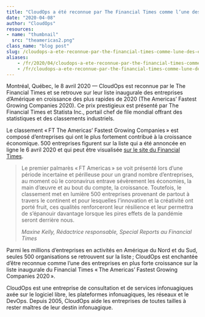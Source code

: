 ```yaml
---
title: "CloudOps a été reconnue par The Financial Times comme l’une des entreprises d’Amérique en croissance des plus rapides de 2020"
date: "2020-04-08"
author: "CloudOps"
resources:
- name: "thumbnail"
  src: "theamericas2.png"
class_name: "blog post"
slug: /cloudops-a-ete-reconnue-par-the-financial-times-comme-lune-des-entreprises-damerique-en-croissance-des-plus-rapides-de-2020
aliases:
    - /fr/2020/04/cloudops-a-ete-reconnue-par-the-financial-times-comme-lune-des-entreprises-damerique-en-croissance-des-plus-rapides-de-2020/
    - /fr/cloudops-a-ete-reconnue-par-the-financial-times-comme-lune-des-entreprises-damerique-en-croissance-des-plus-rapides-de-2020
---
```


<p>Montréal, Québec, le 8&nbsp;avril 2020 — CloudOps est reconnue par le The Financial Times et se retrouve sur leur liste inaugurale des entreprises d’Amérique en croissance des plus rapides de 2020 (The Americas’ Fastest Growing Companies 2020). Ce prix prestigieux est présenté par The Financial Times et Statista Inc., portail chef de file mondial offrant des statistiques et des classements industriels.</p><p>Le classement « FT The Americas’ Fastest Growing Companies » est composé d’entreprises qui ont le plus fortement contribué à la croissance économique. 500 entreprises figurent sur la liste qui a été annoncée en ligne le 6&nbsp;avril 2020 et qui peut être visualisée <a href="https://www.ft.com/content/b0a5e02e-7412-11ea-ad98-044200cb277f">sur le site du Financial Times</a>.&nbsp;</p>

<blockquote class="wp-block-quote"><p>Le premier palmarès « FT Americas » se voit présenté lors d’une période incertaine et périlleuse pour un grand nombre d’entreprises, au moment où le coronavirus entrave sévèrement les économies, la main d’œuvre et au bout du compte, la croissance. Toutefois, le classement met en lumière&nbsp;500 entreprises provenant de partout à travers le continent et pour lesquelles l’innovation et la créativité ont porté fruit, ces qualités renforceront leur résilience et leur permettra de s’épanouir davantage lorsque les pires effets de la pandémie seront derrière nous.</p><p><cite>Maxine Kelly, Rédactrice responsable, Special Reports au Financial Times</cite></p></blockquote>

<p>Parmi les millions d’entreprises en activités en Amérique du Nord et du Sud, seules 500 organisations se retrouvent sur la liste ; CloudOps est enchantée d’être reconnue comme l’une des entreprises en plus forte croissance sur la liste inaugurale du Financial Times « The Americas’ Fastest Growing Companies&nbsp;2020 ».</p><p>CloudOps est une entreprise de consultation et de services infonuagiques axée sur le logiciel libre, les plateformes infonuagiques, les réseaux et le DevOps. Depuis 2005, CloudOps aide les entreprises de toutes tailles à rester maîtres de leur destin infonuagique.</p>
